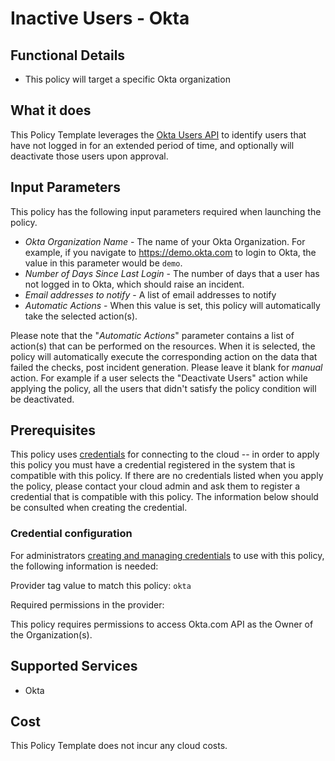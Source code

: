 # Inactive Users - Okta

## Functional Details

- This policy will target a specific Okta organization

## What it does

This Policy Template leverages the [Okta Users API](https://developer.okta.com/docs/reference/api/users/#list-users) to identify users that have not logged in for an extended period of time, and optionally will deactivate those users upon approval.

## Input Parameters

This policy has the following input parameters required when launching the policy.

- *Okta Organization Name* - The name of your Okta Organization.  For example, if you navigate to <https://demo.okta.com> to login to Okta, the value in this parameter would be `demo`.
- *Number of Days Since Last Login* - The number of days that a user has not logged in to Okta, which should raise an incident.
- *Email addresses to notify* - A list of email addresses to notify
- *Automatic Actions* - When this value is set, this policy will automatically take the selected action(s).

Please note that the "*Automatic Actions*" parameter contains a list of action(s) that can be performed on the resources. When it is selected, the policy will automatically execute the corresponding action on the data that failed the checks, post incident generation. Please leave it blank for *manual* action.
For example if a user selects the "Deactivate Users" action while applying the policy, all the users that didn't satisfy the policy condition will be deactivated.

## Prerequisites

This policy uses [credentials](https://docs.rightscale.com/policies/users/guides/credential_management.html)
for connecting to the cloud -- in order to apply this policy you must have a credential registered in the system that is compatible with this policy. If there are no
credentials listed when you apply the policy, please contact your cloud admin and ask them to register a credential that is compatible with this policy. The information below should be consulted when creating the credential.

### Credential configuration

For administrators [creating and managing credentials](https://docs.rightscale.com/policies/users/guides/credential_management.html) to use with this policy, the following information is needed:

Provider tag value to match this policy: `okta`

Required permissions in the provider:

This policy requires permissions to access Okta.com API as the Owner of the Organization(s).

## Supported Services

- Okta

## Cost

This Policy Template does not incur any cloud costs.
